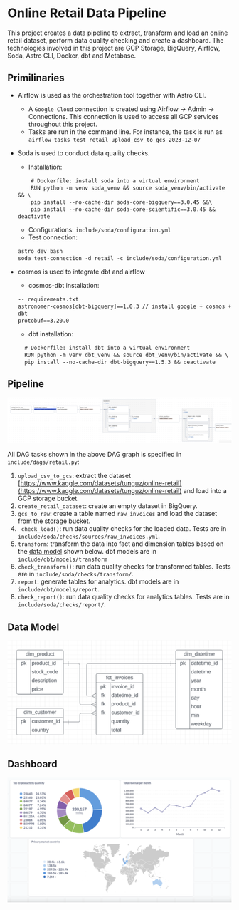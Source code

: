# Online Retail Data Pipeline 
This project creates a data pipeline to extract, transform and load an online retail dataset, perform data quality checking and create a dashboard. The technologies involved in this project are GCP Storage, BigQuery, Airflow, Soda, Astro CLI, Docker, dbt and Metabase.

## Primilinaries 
* Airflow is used as the orchestration tool together with Astro CLI.
     * A `Google Cloud` connection is created using Airflow → Admin → Connections. This connection is used to access all GCP services throughout this project.
     * Tasks are run in the command line. For instance, the task is run as `airflow tasks test retail upload_csv_to_gcs 2023-12-07`
* Soda is used to conduct data quality checks.
    * Installation:
  ```
      # Dockerfile: install soda into a virtual environment
      RUN python -m venv soda_venv && source soda_venv/bin/activate && \
      pip install --no-cache-dir soda-core-bigquery==3.0.45 &&\
      pip install --no-cache-dir soda-core-scientific==3.0.45 && deactivate
  ```
    * Configurations: `include/soda/configuration.yml`
    * Test connection:
  ```
  astro dev bash
  soda test-connection -d retail -c include/soda/configuration.yml
  ```

* cosmos is used to integrate dbt and airflow
    * cosmos-dbt installation:
  ```
  -- requirements.txt
  astronomer-cosmos[dbt-bigquery]==1.0.3 // install google + cosmos + dbt
  protobuf==3.20.0
  ```
    * dbt installation:
  ```
    # Dockerfile: install dbt into a virtual environment
    RUN python -m venv dbt_venv && source dbt_venv/bin/activate && \
    pip install --no-cache-dir dbt-bigquery==1.5.3 && deactivate
  ```

## Pipeline
![](./images/dag_graph.png)

All DAG tasks shown in the above DAG graph is specified in `include/dags/retail.py`: 
1. `upload_csv_to_gcs`: extract the dataset [https://www.kaggle.com/datasets/tunguz/online-retail](https://www.kaggle.com/datasets/tunguz/online-retail) and load into a GCP storage bucket.
2. `create_retail_dataset`: create an empty dataset in BigQuery. 
3. `gcs_to_raw`: create a table named `raw_invoices` and load the dataset from the storage bucket. 
4. ` check_load()`: run data quality checks for the loaded data. Tests are in `include/soda/checks/sources/raw_invoices.yml`.  
5. `transform`: transform the data into fact and dimension tables based on the [data model](./images/data_model.png) shown below. dbt models are in `include/dbt/models/transform`
6. `check_transform()`: run data quality checks for transformed tables. Tests are in `include/soda/checks/transform/`. 
7. `report`: generate tables for analytics. dbt models are in `include/dbt/models/report`. 
8. `check_report()`: run data quality checks for analytics tables. Tests are in `include/soda/checks/report/`.

## Data Model
![](./images/data_model.png)

## Dashboard 
![](./images/retail-dashboard-Metabase.png)
